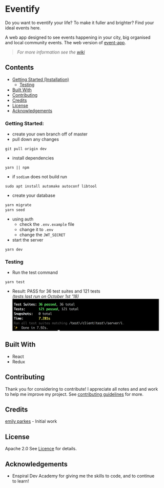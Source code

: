 # Eventify
Do you want to eventify your life? To make it fuller and brighter? Find your ideal events here.  

A web app designed to see events happening in your city, big organised and local community events.
The web version of [event-app](https://github.com/emilyparkes/event-app).

>_For more information see the [wiki](https://github.com/emilyparkes/event-web/wiki)_


## Contents
- [Getting Started (Installation)](#getting-started)
  - [Testing](#testing)
- [Built With](#built-with)
- [Contributing](#contributing)
- [Credits](#credits)
- [License](#license)
- [Acknowledgements](#acknowledgements)


### Getting Started:
- create your own branch off of master
- pull down any changes
```shell
git pull origin dev
```
- install dependencies
```shell
yarn || npm
```
  - if `sodium` does not build run 
  ```shell
  sudo apt install automake autoconf libtool
  ```
- create your database
```shell
yarn migrate
yarn seed
```
- using auth
  - check the `.env.example` file
  - change it to `.env`
  - change the `JWT_SECRET`
- start the server
```shell
yarn dev
```

### Testing  
- Run the test command
```shell
yarn test
```
- Result: PASS for 36 test suites and 121 tests  
_(tests last run on October 1st '18)_  
![](server/public/images-github/tests.png)

## Built With 
- React
- Redux

## Contributing
Thank you for considering to contribute! I appreciate all notes and and work to help me improve my project.
See [contributing guidelines](https://github.com/emilyparkes/event-web/blob/master/.github/CONTRIBUTING/CONTRIBUTING.md) for more.

## Credits
[emily parkes](https://github.com/emilyparkes) - Initial work

## License 
Apache 2.0
See [Licence]() for details.

## Acknowledgements  
 - Enspiral Dev Academy for giving me the skills to code, and to continue to learn!



